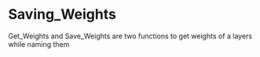 # Saving_Weights

Get_Weights and Save_Weights are two functions to get weights of a layers while naming them
